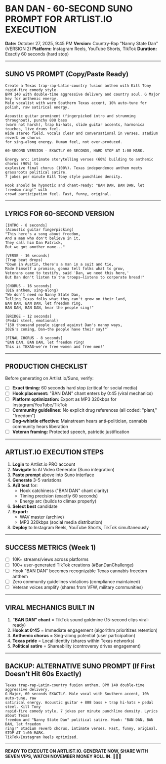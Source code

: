 # BAN DAN - 60-SECOND SUNO PROMPT FOR ARTLIST.IO EXECUTION
**Date:** October 27, 2025, 9:45 PM
**Version:** Country-Rap "Nanny State Dan" (VERSION 2)
**Platform:** Instagram Reels, YouTube Shorts, TikTok
**Duration:** Exactly 60 seconds (hard stop)

---

## SUNO V5 PROMPT (Copy/Paste Ready)

```
Create a Texas trap-rap-Latin-country fusion anthem with Kill Tony rapid-fire comedy style.
BPM 140 with double-time aggressive delivery and country soul. G Major key for anthemic energy.
Male vocalist with warm Southern Texas accent, 10% auto-tune for polish, raw satirical energy.

Acoustic guitar prominent (fingerpicked intro and strumming throughout), punchy 808 bass
(warm not harsh), trap hi-hats, slide guitar accents, harmonica touches, live drums feel.
Wide stereo field, vocals clear and conversational in verses, stadium reverb on chorus
for sing-along energy. Human feel, not over-produced.

60-SECOND VERSION - EXACTLY 60 SECONDS, HARD STOP AT 1:00 MARK.

Energy arc: intimate storytelling verses (60%) building to anthemic chorus (90%) to
explosive final chorus (100%). Texas independence anthem meets grassroots political satire.
7 jokes per minute Kill Tony style punchline density.

Hook should be hypnotic and chant-ready: "BAN DAN, BAN DAN, let freedom ring!" with
crowd participation feel. Fast, funny, original.
```

---

## LYRICS FOR 60-SECOND VERSION

```
[INTRO - 8 seconds]
(Acoustic guitar fingerpicking)
"This here's a song about freedom,
And a man who don't believe in it,
They call him Dan Patrick,
But we got another name..."

[VERSE - 16 seconds]
(Trap beat drops)
"Down in Austin, there's a man in a suit and tie,
Made himself a promise, gonna tell folks what to grow,
Veterans came to testify, said 'Dan, we need this here,'
But Dan don't listen to the troops—listens to corporate bread!"

[CHORUS - 16 seconds]
(BIG anthem, sing-along)
"We don't need no Nanny State Dan,
Telling Texas folks what they can't grow on their land,
BAN DAN, BAN DAN, let freedom ring,
BAN DAN, BAN DAN, hear the people sing!"

[BRIDGE - 12 seconds]
(Pedal steel, emotional)
"150 thousand people signed against Dan's nanny ways,
2026's coming, Dan—the people have their say!"

[FINAL CHORUS - 8 seconds]
"BAN DAN, BAN DAN, let freedom ring!
This is TEXAS—we're free women and free men!"
```

---

## PRODUCTION CHECKLIST

Before generating on Artlist.io/Suno, verify:

- [ ] **Exact timing:** 60 seconds hard stop (critical for social media)
- [ ] **Hook placement:** "BAN DAN" chant enters by 0:45 (viral mechanics)
- [ ] **Platform optimization:** Export as MP3 320kbps for Instagram/YouTube/TikTok
- [ ] **Community guidelines:** No explicit drug references (all coded: "plant," "freedom")
- [ ] **Dog-whistle effective:** Mainstream hears anti-politician, cannabis community hears liberation
- [ ] **Veteran framing:** Protected speech, patriotic justification

---

## ARTLIST.IO EXECUTION STEPS

1. **Login** to Artlist.io PRO account
2. **Navigate** to AI Video Generator (Suno integration)
3. **Paste prompt** above into Suno interface
4. **Generate** 3-5 variations
5. **A/B test** for:
   - Hook catchiness ("BAN DAN" chant clarity)
   - Timing precision (exactly 60 seconds)
   - Energy arc (builds to climax properly)
6. **Select best** candidate
7. **Export:**
   - WAV master (archive)
   - MP3 320kbps (social media distribution)
8. **Deploy** to Instagram Reels, YouTube Shorts, TikTok simultaneously

---

## SUCCESS METRICS (Week 1)

- [ ] 10K+ streams/views across platforms
- [ ] 100+ user-generated TikTok creations (#BanDanChallenge)
- [ ] Hook "BAN DAN" becomes recognizable Texas cannabis freedom anthem
- [ ] Zero community guidelines violations (compliance maintained)
- [ ] Veteran voices amplify (shares from VFW, military communities)

---

## VIRAL MECHANICS BUILT IN

1. **"BAN DAN" chant** = TikTok sound goldmine (15-second clips viral-ready)
2. **Hook at 0:45** = Immediate engagement (algorithm prioritizes retention)
3. **Anthemic chorus** = Sing-along potential (user participation)
4. **Texas pride** = Local identity (shares within Texas networks)
5. **Political satire** = Shareability (controversy drives engagement)

---

## BACKUP: ALTERNATIVE SUNO PROMPT (If First Doesn't Hit 60s Exactly)

```
Texas trap-rap-Latin-country fusion anthem, BPM 140 double-time aggressive delivery,
G Major, 60 seconds EXACTLY. Male vocal with Southern accent, 10% auto-tune, raw
satirical energy. Acoustic guitar + 808 bass + trap hi-hats + pedal steel. Kill Tony
rapid-fire comedy style, 7 jokes per minute punchline density. Lyrics about Texas
freedom and "Nanny State Dan" political satire. Hook: "BAN DAN, BAN DAN, let freedom
ring!" Stadium reverb chorus, intimate verses. Fast, funny, original. STOP AT 1:00 MARK.
TikTok/Instagram Reels optimized.
```

---

**READY TO EXECUTE ON ARTLIST.IO. GENERATE NOW, SHARE WITH SEVEN VIPS, WATCH NOVEMBER MONEY ROLL IN.** 🚀🦄🎶
